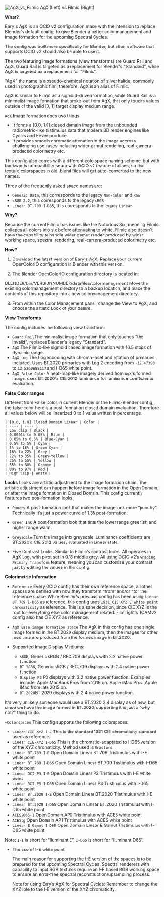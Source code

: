 ![AgX_vs_Filmic](https://user-images.githubusercontent.com/59176246/228416284-fe8e5a45-2dbb-4edf-bb36-52906c32a813.png)
AgX (Left) vs Filmic (Right)

**What?**


Eary's AgX is an OCIO v2 configuration made with the intension to replace Blender's default config, to give Blender a better color management and image formation for the upcoming Spectral Cycles.

The config was built more specifically for Blender, but other software that supports OCIO v2 should also be able to use it. 

The two featuring image formations (view transforms) are Guard Rail and AgX. Guard Rail is targeted as a replacement for Blender's "Standard", while AgX is targeted as a replacement for "Filmic".

"AgX" the name is a pseudo-chemical notation of silver halide, commonly used in photographic film, therefore, AgX is an alias of Filmic.

AgX is similar to Filmic as a sigmoid-driven formation, while Guard Rail is a minimalist image formation that broke-out from AgX, that only touchs values outside of the valid [0, 1] target display medium range. 

`AgX` Image formation does two things
- It forms a [0.0, 1.0] closed domain image from the unbounded radiometric-like tristimulus data that modern 3D render engines like Cycles and Eevee produce. 
- It provides smooth chromatic attenation in the image accross challenging use cases including wider gamut rendering, real-camera-produced colorimetry etc.

This config also comes with a different colorspace naming scheme, but with backwards compatibility setup with OCIO v2 feature of aliaes, so that texture colorspaces in old .blend files will get auto-converted to the new names. 

Three of the frequently asked space names are:
- `Generic Data`, this corresponds to the legacy `Non-Color` and `Raw`
- `sRGB 2.2`, this corresponds to the legacy `sRGB`
- `Linear BT.709 I-D65`, this corresponds to the legacy `Linear`

**Why?**

Because the current Filmic has issues like the Notorious Six, meaning Filmic collapes all colors into six before attenuating to white. Filmic also doesn't have the capability to handle wider gamut render produced by wider working space, spectral rendering, real-camera-produced colorimetry etc. 

**How?**

1. Download the latest version of Eary's AgX, Replace your current OpenColorIO configuration in Blender with this version.

2. The Blender OpenColorIO configuration directory is located in:

  BLENDER/bin/VERSIONNUMBER/datafiles/colormanagement
  Move the existing colormanagement directory to a backup location, and place the contents of this repository into a new colormanagement directory.

3. From within the Color Management panel, change the View to AgX, and choose the artistic Look of your desire.

**View Transforms**

The config includes the following view transform:
- `Guard Rail`The minimalist image formation that only touches "the invalid", replaces Blender's legacy "Standard".
- `AgX` The Filmic-like sigmoid based image formation with 16.5 stops of dynamic range.
- `AgX Log` The Log encoding with chroma-inset and rotation of primaries included. Uses BT.2020 primaries with Log 2 encoding from `-12.47393` to `12.5260688117` and I-D65 white point.
- `AgX False Color` A heat-map-like imagery derived from `AgX`'s formed image. uses BT.2020's CIE 2012 luminance for luminance coefficients evaluation. 

**False Color ranges**

Different from False Color in current Blender or the Filmic-Blender config, the false color here is a post-formation closed domain evaluation. Therefore all values below will be linearized 0 to 1 value written in percentage.


    | [0.0, 1.0] Closed Domain Linear | Color |
    | ---- | ---- |
    | Low Clip | Black |
    | 0.0001% to 0.05% | Blue |
    | 0.05% to 0.5% | Blue-Cyan |
    | 0.5% to 5% | Cyan |
    | 5% to 16% | Green-Cyan |
    | 16% to 22% | Grey |
    | 22% to 35% | Green-Yellow |
    | 35% to 55% | Yellow |
    | 55% to 80% | Orange |
    | 80% to 97% | Red |
    | High Clip | White |


**Looks**
Looks are artistic adjustment to the image formation chain. The artistic adjustment can happen before image formation in the Open Domain, or after the image formation in Closed Domain. This config currently features two pos-formation looks.

- `Punchy` A post-formation look that makes the image look more “punchy”. Technically it’s just a power curve of 1.35 post-formation.

- `Green Ink` A post-formation look that tints the lower range greenish and higher range warm.

- `Greyscale` Turn the image into greyscale. Luminance coefficients are BT.2020’s CIE 2012 values, evaluated in Linear state.

-  Five Contrast Looks. Similar to Filmic’s contrast looks. All operates in AgX Log, with pivot set in 0.18 middle grey. All using OCIO v2’s `Grading Primary Transform` feature, meaning you can customize your contrast just by editing the values in the config.

**Colorimetric Information**

- `Reference` Every OCIO config has their own reference space, all other spaces are defined with how they transform “from” and/or “to” the reference space.  While Blender’s previous config has been using `Linear BT.709 I-D65` as reference, this config uses `1931 CIE XYZ E white point chromaticity` as reference. This is a sane decision, since CIE XYZ is the root for everything else color management related. FilmLight’s TCAMv2 config also has CIE XYZ as reference. 

- `AgX Base image formation space` The AgX in this config has one single image formed in the BT.2020 display medium, then the images for other mediums are produced from the formed image in BT.2020.

- Supported Image Display Mediums:

  - `sRGB`, Generic sRGB / REC.709 displays with 2.2 native power function
  - `BT.1886`, Generic sRGB / REC.709 displays with 2.4 native power function
  - `Display P3` P3 displays with 2.2 native power function. Examples include:
    Apple MacBook Pros from 2016 on.
    Apple iMac Pros.
    Apple iMac from late 2015 on.
  - `BT.2020`BT.2020 displays with 2.4 native power function.

It's very unlikely someone would use a BT.2020 2.4 display as of now, but since we have the image formed in BT.2020, supporting it is just a "why not?" thing to do.


-`Colorspaces`
  This config supports the following colorspaces:
  - `Linear CIE-XYZ I-E` This is the standard 1931 CIE chromaticity standard used as reference.
- `Linear CIE-XYZ I-D65` This is the chromatic-adaptated to I-D65 version of the XYZ chromaticity. Method used is `Bradford`
- `Linear BT.709 I-E` Open Domain Linear BT.709 Tristimulus with I-E white point
- `Linear BT.709 I-D65` Open Domain Linear BT.709 Tristimulus with I-D65 white point
- `Linear DCI-P3 I-E` Open Domain Linear P3 Tristimulus with I-E white point
- `Linear DCI-P3 I-D65` Open Domain Linear P3 Tristimulus with I-D65 white point
- `Linear BT.2020 I-E` Open Domain Linear BT.2020 Tristimulus with I-E white point
- `Linear BT.2020 I-D65` Open Domain Linear BT.2020 Tristimulus with I-D65 white point
- `ACES2065-1` Open Domain AP0 Tristimulus with ACES white point
- `ACEScg` Open Domain AP1 Tristimulus with ACES white point
- `Linear E-Gamut I-D65` Open Domain Linear E Gamut Tristimulus with I-D65 white point

Note: `I-E` is short for “Iluminant E”, `I-D65` is short for “Iluminant D65”.

 - The use of I-E white point
 
    The main reason for supporting the I-E version of the spaces is to be prepared for the upcoming Spectral Cycles. Spectral renderers with capability to input RGB textures require an I-E based RGB working space to ensure an error-free spectral reconstruction/upsampling process. 

    Note for using Eary’s AgX for Spectral Cycles: Remember to change the XYZ role to the I-E version of the XYZ chromaticity.   

